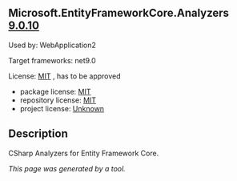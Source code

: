 Microsoft.EntityFrameworkCore.Analyzers [9.0.10](https://www.nuget.org/packages/Microsoft.EntityFrameworkCore.Analyzers/9.0.10)
--------------------

Used by: WebApplication2

Target frameworks: net9.0

License: [MIT](../../../../licenses/mit) , has to be approved

- package license: [MIT](https://licenses.nuget.org/MIT) 
- repository license: [MIT](https://github.com/dotnet/efcore) 
- project license: [Unknown](https://docs.microsoft.com/ef/core/) 

Description
-----------
CSharp Analyzers for Entity Framework Core.

*This page was generated by a tool.*